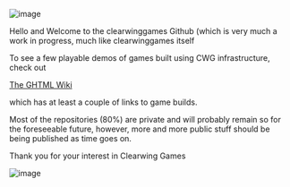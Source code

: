 
![image](https://avatars.githubusercontent.com/u/80926717?s=400&u=d1d6774d600a3d8e4326a1f3c9abed9cbe5fb435&v=4)

Hello and Welcome to the clearwinggames Github (which is very much a work in progress, much like clearwinggames itself

To see a few playable demos of games built using CWG infrastructure, check out

[The GHTML Wiki](../../../GHTML/wiki)

which has at least a couple of links to game builds.

Most of the repositories (80%) are private and will probably remain so for the foreseeable future, however, more and more public stuff should be being published as time goes on.

Thank you for your interest in Clearwing Games

![image](https://cdn.jsdelivr.net/gh/clearwinggames/clearwinggames/1579035601778.jpg)


<!--
**clearwinggames/clearwinggames** is a ✨ _special_ ✨ repository because its `README.md` (this file) appears on your GitHub profile.

Here are some ideas to get you started:

- 🔭 I’m currently working on ...
- 🌱 I’m currently learning ...
- 👯 I’m looking to collaborate on ...
- 🤔 I’m looking for help with ...
- 💬 Ask me about ...
- 📫 How to reach me: ...
- 😄 Pronouns: ...
- ⚡ Fun fact: ...
-->
